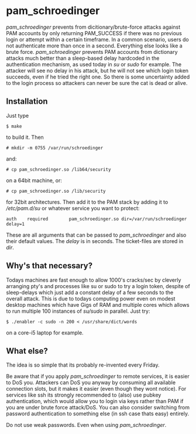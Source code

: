 pam_schroedinger
================

_pam_schroedinger_ prevents from dicitionary/brute-force attacks against PAM accounts
by only returning PAM_SUCCESS if there was no previous login or attempt
within a certain timeframe. In a common scenario, users do not authenticate
more than once in a second. Everything else looks like a brute force.
_pam_schroedinger_ prevents PAM accounts from dictionary attacks much better
than a sleep-based delay hardcoded in the authentication mechanism, as used
today in _su_ or _sudo_ for example.
The attacker will see no delay in his attack, but he will not see which
login token succeeds, even if he tried the right one. So there is some
uncertainty added to the login process so attackers can never be sure
the cat is dead or alive.

Installation
------------

Just type

    $ make

to build it. Then

    # mkdir -m 0755 /var/run/schroedinger

and:

    # cp pam_schroedinger.so /lib64/security

on a 64bit machine, or:

    # cp pam_schroedinger.so /lib/security

for 32bit architectures. Then add it to the PAM stack by adding it to
_/etc/pam.d/su_ or whatever service you want to protect:

    auth    required        pam_schroedinger.so dir=/var/run/schroedinger delay=1

These are all arguments that can be passed to _pam_schroedinger_ and also their
default values. The _delay_ is in seconds. The ticket-files are stored in _dir_.


Why's that necessary?
---------------------

Todays machines are fast enough to allow 1000's cracks/sec by cleverly
arranging pty's and processes like su or sudo to try a login token, despite
of sleep-delays which just add a constant delay of a few seconds to the overall
attack. This is due to todays computing power even on modest desktop machines
which have Gigs of RAM and multiple cores which allows to run multiple
100 instances of _su/sudo_ in parallel. Just try:

    $ ./enabler -c sudo -n 200 < /usr/share/dict/words

on a core-i5 laptop for example.


What else?
----------

The idea is so simple that its probably re-invented every Friday.

Be aware that if you apply _pam_schroedinger_ to remote services,
it is easier to DoS you. Attackers can DoS you anyway by consuming
all available connection slots, but it makes it easier (even though
they wont notice). For services like ssh its strongly recommended
to (also) use pubkey authentication, which would allow you to login
via keys rather than PAM if you are under brute force attack/DoS.
You can also consider switching from password authentication to
something else (in ssh case thats easy) entirely.

Do not use weak passwords. Even when using _pam_schroedinger_.

